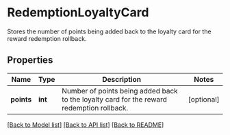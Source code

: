 # RedemptionLoyaltyCard

Stores the number of points being added back to the loyalty card for the reward redemption rollback.

## Properties
Name | Type | Description | Notes
------------ | ------------- | ------------- | -------------
**points** | **int** | Number of points being added back to the loyalty card for the reward redemption rollback. | [optional] 

[[Back to Model list]](../README.md#documentation-for-models) [[Back to API list]](../README.md#documentation-for-api-endpoints) [[Back to README]](../README.md)


